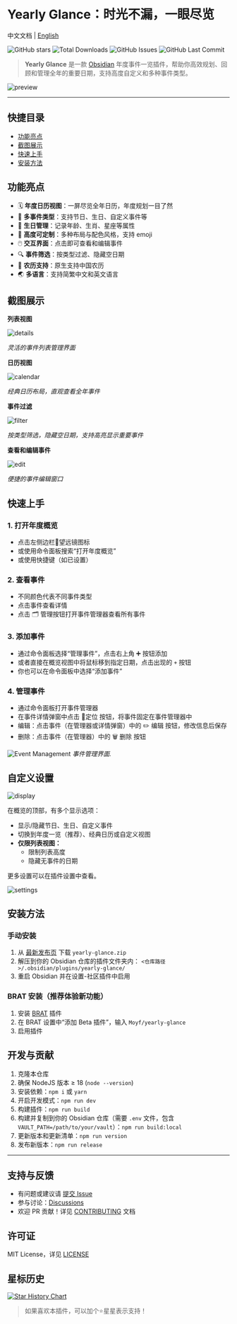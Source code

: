# Yearly Glance：时光不漏，一眼尽览

中文文档 | [English](https://github.com/Moyf/yearly-glance/blob/master/README.md)

![GitHub stars](https://img.shields.io/github/stars/Moyf/yearly-glance?style=flat&label=星标) ![Total Downloads](https://img.shields.io/github/downloads/Moyf/yearly-glance/total?style=flat&label=总下载量) ![GitHub Issues](https://img.shields.io/github/issues/Moyf/yearly-glance?style=flat&label=问题) ![GitHub Last Commit](https://img.shields.io/github/last-commit/Moyf/yearly-glance?style=flat&label=最后提交)


> **Yearly Glance** 是一款 [Obsidian](https://obsidian.md/) 年度事件一览插件，帮助你高效规划、回顾和管理全年的重要日期，支持高度自定义和多种事件类型。

![preview](./doc/glance-zh.webp)

---

## 快捷目录
- [功能亮点](#功能亮点)
- [截图展示](#截图展示)
- [快速上手](#快速上手)
- [安装方法](#安装方法)

## 功能亮点

- 🗓️ **年度日历视图**：一屏尽览全年日历，年度规划一目了然
- 🎉 **多事件类型**：支持节日、生日、自定义事件等
- 🎂 **生日管理**：记录年龄、生肖、星座等属性
- 🎨 **高度可定制**：多种布局与配色风格，支持 emoji
- 🖱️ **交互界面**：点击即可查看和编辑事件
- 🔍 **事件筛选**：按类型过滤、隐藏空日期
- 🌙 **农历支持**：原生支持中国农历
- 🌏 **多语言**：支持简繁中文和英文语言

## 截图展示

**列表视图**

![details](./doc/details.png)

*灵活的事件列表管理界面*

**日历视图**

![calendar](./doc/calendar.png)

*经典日历布局，直观查看全年事件*

**事件过滤**

![filter](./doc/filter.png)

*按类型筛选，隐藏空日期，支持高亮显示重要事件*

**查看和编辑事件**

![edit](./doc/view-and-edit.png)

*便捷的事件编辑窗口*


## 快速上手

### 1. 打开年度概览
- 点击左侧边栏🔭望远镜图标
- 或使用命令面板搜索“打开年度概览”
- 或使用快捷键（如已设置）

### 2. 查看事件
- 不同颜色代表不同事件类型
- 点击事件查看详情
- 点击 🗂️ 管理按钮打开事件管理器查看所有事件

### 3. 添加事件
- 通过命令面板选择“管理事件”，点击右上角 ➕ 按钮添加
- 或者直接在概览视图中将鼠标移到指定日期，点击出现的 `+` 按钮
- 你也可以在命令面板中选择“添加事件”

### 4. 管理事件

- 通过命令面板打开事件管理器
- 在事件详情弹窗中点击 📍定位 按钮，将事件固定在事件管理器中
- 编辑：点击事件（在管理器或详情弹窗）中的 ✏️ 编辑 按钮，修改信息后保存
- 删除：点击事件（在管理器）中的 🗑️ 删除 按钮

![Event Management](./doc/manager.png)
*事件管理界面.*


## 自定义设置

![display](./doc/display-options.png)

在概览的顶部，有多个显示选项：

- 显示/隐藏节日、生日、自定义事件
- 切换到年度一览（推荐）、经典日历或自定义视图
- **仅限列表视图：**
  - 限制列表高度
  - 隐藏无事件的日期

更多设置可以在插件设置中查看。

![settings](./doc/settings.png)

## 安装方法

### 手动安装
1. 从 [最新发布页](https://github.com/Moyf/yearly-glance/releases/latest) 下载 `yearly-glance.zip`
2. 解压到你的 Obsidian 仓库的插件文件夹内： `<仓库路径>/.obsidian/plugins/yearly-glance/`
3. 重启 Obsidian 并在设置-社区插件中启用

### BRAT 安装（推荐体验新功能）
1. 安装 [BRAT](https://github.com/TfTHacker/obsidian42-brat) 插件
2. 在 BRAT 设置中“添加 Beta 插件”，输入 `Moyf/yearly-glance`
3. 启用插件

## 开发与贡献

1. 克隆本仓库
2. 确保 NodeJS 版本 ≥ 18 (`node --version`)
3. 安装依赖：`npm i` 或 `yarn`
4. 开启开发模式：`npm run dev`
5. 构建插件：`npm run build`
6. 构建并复制到你的 Obsidian 仓库（需要 `.env` 文件，包含 `VAULT_PATH=/path/to/your/vault`）：`npm run build:local`
7. 更新版本和更新清单：`npm run version`
8. 发布新版本：`npm run release`

---

## 支持与反馈

- 有问题或建议请 [提交 Issue](https://github.com/Moyf/yearly-glance/issues)
- 参与讨论：[Discussions](https://github.com/Moyf/yearly-glance/discussions)
- 欢迎 PR 贡献！详见 [CONTRIBUTING](./CONTRIBUTING.md) 文档

## 许可证

MIT License，详见 [LICENSE](./LICENSE)


## 星标历史

[![Star History Chart](https://api.star-history.com/svg?repos=Moyf/yearly-glance&type=Timeline)](https://www.star-history.com/#Moyf/yearly-glance&Timeline)

> 如果喜欢本插件，可以加个⭐️星星表示支持！
